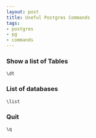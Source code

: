 ```yaml
---
layout: post
title: Useful Postgres Commands
tags:
- postgres
- pg
- commands
---
```


### Show a list of Tables

```
\dt
```

### List of databases

```
\list
```

### Quit

```
\q
```

